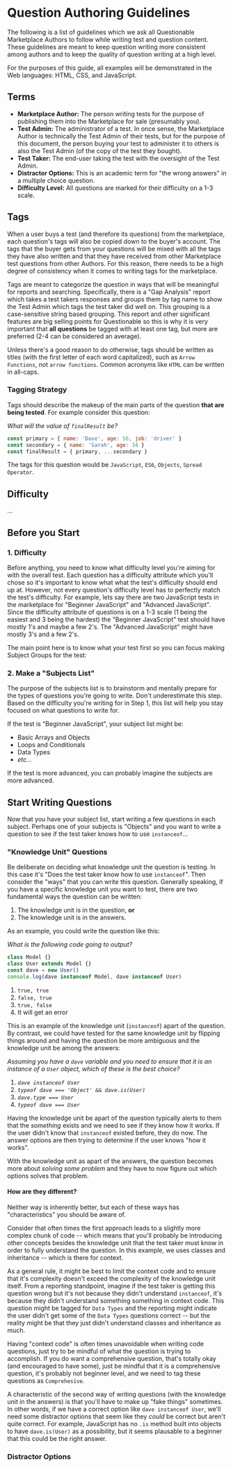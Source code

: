 # Question Authoring Guidelines

The following is a list of guidelines which we ask all Questionable Marketplace Authors to follow while writing test and question content. These guidelines are meant to keep question writing more consistent among authors and to keep the quality of question writing at a high level.

For the purposes of this guide, all examples will be demonstrated in the Web languages: HTML, CSS, and JavaScript.

## Terms

- **Marketplace Author:** The person writing tests for the purpose of publishing them into the Marketplace for sale (presumably you).
- **Test Admin:** The administrator of a test. In once sense, the Marketplace Author is technically the Test Admin of their tests, but for the purpose of this document, the person buying your test to administer it to others is also the Test Admin (of the copy of the test they bought).
- **Test Taker:** The end-user taking the test with the oversight of the Test Admin.
- **Distractor Options:** This is an academic term for "the wrong answers" in a multiple choice question.
- **Difficulty Level:** All questions are marked for their difficulty on a 1-3 scale.

## Tags

When a user buys a test (and therefore its questions) from the marketplace, each question's tags will also be copied down to the buyer's account. The tags that the buyer gets from your questions will be mixed with all the tags they have also written and that they have received from other Marketplace test questions from other Authors. For this reason, there needs to be a high degree of consistency when it comes to writing tags for the marketplace.

Tags are meant to categorize the question in ways that will be meaningful for reports and searching. Specifically, there is a "Gap Analysis" report which takes a test takers responses and groups them by tag name to show the Test Admin which tags the test taker did well on. This grouping is a case-sensitive string based grouping. This report and other significant features are big selling points for Questionable so this is why it is very important that **all questions** be tagged with at least one tag, but more are preferred (2-4 can be considered an average).

Unless there's a good reason to do otherwise, tags should be written as titles (with the first letter of each word capitalized), such as `Arrow Functions`, not `arrow functions`. Common acronyms like `HTML` can be written in all-caps.

### Tagging Strategy

Tags should describe the makeup of the main parts of the question **that are being tested**. For example consider this question:

_What will the value of `finalResult` be?_

```js
const primary = { name: 'Dave', age: 56, job: 'driver' }
const secondary = { name: 'Sarah', age: 34 }
const finalResult = { primary, ...secondary }
```

The tags for this question would be `JavaScript`, `ES6`, `Objects`, `Spread Operator`.



## Difficulty

...


## Before you Start

### 1. Difficulty

Before anything, you need to know what difficulty level you're aiming for with the overall test. Each question has a difficulty attribute which you'll chose so it's important to know what what the test's difficulty should end up at. However, not every question's difficulty level has to perfectly match the test's difficulty. For example, lets say there are two JavaScript tests in the marketplace for "Beginner JavaScript" and "Advanced JavaScript". Since the difficulty attribute of questions is on a 1-3 scale (1 being the easiest and 3 being the hardest) the "Beginner JavaScript" test should have mostly 1's and maybe a few 2's. The "Advanced JavaScript" might have mostly 3's and a few 2's.

The main point here is to know what your test first so you can focus making Subject Groups for the test:

### 2. Make a "Subjects List"

The purpose of the subjects list is to brainstorm and mentally prepare for the types of questions you're going to write. Don't underestimate this step. Based on the difficulty you're writing for in Step 1, this list will help you stay focused on what questions to write for.

If the test is "Beginner JavaScript", your subject list might be:
- Basic Arrays and Objects
- Loops and Conditionals
- Data Types
- _etc..._

If the test is more advanced, you can probably imagine the subjects are more advanced.


## Start Writing Questions

Now that you have your subject list, start writing a few questions in each subject. Perhaps one of your subjects is "Objects" and you want to write a question to see if the test taker knows how to use `instanceof`...

### "Knowledge Unit" Questions

Be deliberate on deciding what knowledge unit the question is testing. In this case it's "Does the test taker know how to use `instanceof`". Then consider the "ways" that you can write this question. Generally speaking, if you have a specific knowledge unit you want to test, there are two fundamental ways the question can be written:

1. The knowledge unit is in the question, **or**
2. The knowledge unit is in the answers.

As an example, you could write the question like this:

_What is the following code going to output?_

```js
class Model {}
class User extends Model {}
const dave = new User()
console.log(dave instanceof Model, dave instanceof User)
```

1. `true, true`
2. `false, true`
3. `true, false`
4. It will get an error

This is an example of the knowledge unit (`instanceof`) apart of the question. By contrast, we could have tested for the same knowledge unit by flipping things around and having the question be more ambiguous and the knowledge unit be among the answers:

_Assuming you have a `dave` variable and you need to ensure that it is an instance of a `User` object, which of these is the best choice?_

1. _`dave instanceof User`_
2. _`typeof dave === 'Object' && dave.is(User)`_
3. _`dave.type === User`_
4. _`typeof dave === User`_

Having the knowledge unit be apart of the question typically alerts to them that the _something_ exists and we need to see if they know how it works. If the user didn't know that `instanceof` existed before, they do now. The answer options are then trying to determine if the user knows "how it works".

With the knowledge unit as apart of the answers, the question becomes more about _solving some problem_ and they have to now figure out which options solves that problem.

#### How are they different?

Neither way is inherently better, but each of these ways has "characteristics" you should be aware of.

Consider that often times the first approach leads to a slightly more complex chunk of code -- which means that you'll probably be introducing other concepts besides the knowledge unit that the test taker must know in order to fully understand the question. In this example, we uses classes and inheritance -- which is there for context.

As a general rule, it might be best to limit the context code and to ensure that it's complexity doesn't exceed the complexity of the knowledge unit itself. From a reporting standpoint, imagine if the test taker is getting this question wrong but it's not because they didn't understand `instanceof`, it's because they didn't understand something something in context code. This question might be tagged for `Data Types` and the reporting might indicate the user didn't get some of the `Data Types` questions correct -- but the reality might be that they just didn't understand classes and inheritance as much.

Having "context code" is often times unavoidable when writing code questions, just try to be mindful of what the question is trying to accomplish. If you do want a comprehensive question, that's totally okay (and encouraged to have some), just be mindful that it is a comprehensive question, it's probably not beginner level, and we need to tag these questions as `Comprehesive`.

A characteristic of the second way of writing questions (with the knowledge unit in the answers) is that you'll have to make up "fake things" sometimes. In other words, if we have a correct option like `dave instanceof User`, we'll need some distractor options that seem like they _could_ be correct but aren't quite correct. For example, JavaScript has no `.is` method built into objects to have `dave.is(User)` as a possibility, but it seems plausable to a beginner that this could be the right answer.

### Distractor Options
